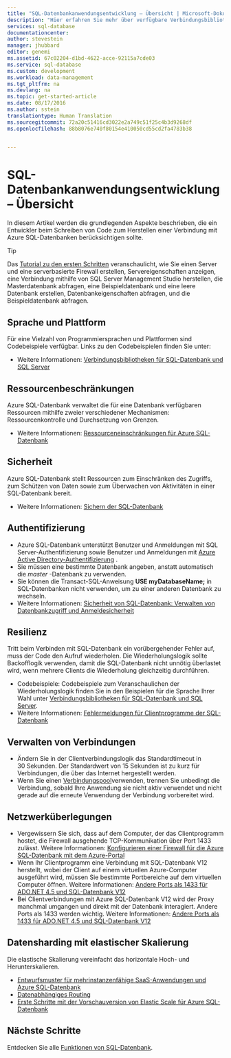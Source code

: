 ```yaml
---
title: "SQL-Datenbankanwendungsentwicklung – Übersicht | Microsoft-Dokumentation"
description: "Hier erfahren Sie mehr über verfügbare Verbindungsbibliotheken und bewährte Methoden für Anwendungen, die eine Verbindung mit SQL-Datenbank herstellen."
services: sql-database
documentationcenter: 
author: stevestein
manager: jhubbard
editor: genemi
ms.assetid: 67c02204-d1bd-4622-acce-92115a7cde03
ms.service: sql-database
ms.custom: development
ms.workload: data-management
ms.tgt_pltfrm: na
ms.devlang: na
ms.topic: get-started-article
ms.date: 08/17/2016
ms.author: sstein
translationtype: Human Translation
ms.sourcegitcommit: 72a20c51416cd3022e2a749c51f25c4b3d9268df
ms.openlocfilehash: 88b8076e740f80154e410050cd55cd2fa4783b38


---
```

# <a name="sql-database-application-development-overview"></a>SQL-Datenbankanwendungsentwicklung – Übersicht
In diesem Artikel werden die grundlegenden Aspekte beschrieben, die ein Entwickler beim Schreiben von Code zum Herstellen einer Verbindung mit Azure SQL-Datenbanken berücksichtigen sollte.

> [!TIP]
> Das [Tutorial zu den ersten Schritten](sql-database-get-started.md) veranschaulicht, wie Sie einen Server und eine serverbasierte Firewall erstellen, Servereigenschaften anzeigen, eine Verbindung mithilfe von SQL Server Management Studio herstellen, die Masterdatenbank abfragen, eine Beispieldatenbank und eine leere Datenbank erstellen, Datenbankeigenschaften abfragen, und die Beispieldatenbank abfragen.
>

## <a name="language-and-platform"></a>Sprache und Plattform
Für eine Vielzahl von Programmiersprachen und Plattformen sind Codebeispiele verfügbar. Links zu den Codebeispielen finden Sie unter: 

* Weitere Informationen: [Verbindungsbibliotheken für SQL-Datenbank und SQL Server](sql-database-libraries.md)

## <a name="resource-limitations"></a>Ressourcenbeschränkungen
Azure SQL-Datenbank verwaltet die für eine Datenbank verfügbaren Ressourcen mithilfe zweier verschiedener Mechanismen: Ressourcenkontrolle und Durchsetzung von Grenzen.

* Weitere Informationen: [Ressourceneinschränkungen für Azure SQL-Datenbank](sql-database-resource-limits.md)

## <a name="security"></a>Sicherheit
Azure SQL-Datenbank stellt Ressourcen zum Einschränken des Zugriffs, zum Schützen von Daten sowie zum Überwachen von Aktivitäten in einer SQL-Datenbank bereit.

* Weitere Informationen: [Sichern der SQL-Datenbank](sql-database-security.md)

## <a name="authentication"></a>Authentifizierung
* Azure SQL-Datenbank unterstützt Benutzer und Anmeldungen mit SQL Server-Authentifizierung sowie Benutzer und Anmeldungen mit [Azure Active Directory-Authentifizierung](sql-database-aad-authentication.md) .
* Sie müssen eine bestimmte Datenbank angeben, anstatt automatisch die *master* -Datenbank zu verwenden.
* Sie können die Transact-SQL-Anweisung **USE myDatabaseName;** in SQL-Datenbanken nicht verwenden, um zu einer anderen Datenbank zu wechseln.
* Weitere Informationen: [Sicherheit von SQL-Datenbank: Verwalten von Datenbankzugriff und Anmeldesicherheit](sql-database-manage-logins.md)

## <a name="resiliency"></a>Resilienz
Tritt beim Verbinden mit SQL-Datenbank ein vorübergehender Fehler auf, muss der Code den Aufruf wiederholen.  Die Wiederholungslogik sollte Backofflogik verwenden, damit die SQL-Datenbank nicht unnötig überlastet wird, wenn mehrere Clients die Wiederholung gleichzeitig durchführen.

* Codebeispiele: Codebeispiele zum Veranschaulichen der Wiederholungslogik finden Sie in den Beispielen für die Sprache Ihrer Wahl unter [Verbindungsbibliotheken für SQL-Datenbank und SQL Server](sql-database-libraries.md).
* Weitere Informationen: [Fehlermeldungen für Clientprogramme der SQL-Datenbank](sql-database-develop-error-messages.md)

## <a name="managing-connections"></a>Verwalten von Verbindungen
* Ändern Sie in der Clientverbindungslogik das Standardtimeout in 30 Sekunden.  Der Standardwert von 15 Sekunden ist zu kurz für Verbindungen, die über das Internet hergestellt werden.
* Wenn Sie einen [Verbindungspool](http://msdn.microsoft.com/library/8xx3tyca.aspx)verwenden, trennen Sie unbedingt die Verbindung, sobald Ihre Anwendung sie nicht aktiv verwendet und nicht gerade auf die erneute Verwendung der Verbindung vorbereitet wird.

## <a name="network-considerations"></a>Netzwerküberlegungen
* Vergewissern Sie sich, dass auf dem Computer, der das Clientprogramm hostet, die Firewall ausgehende TCP-Kommunikation über Port 1433 zulässt.  Weitere Informationen: [Konfigurieren einer Firewall für die Azure SQL-Datenbank mit dem Azure-Portal](sql-database-configure-firewall-settings.md)
* Wenn Ihr Clientprogramm eine Verbindung mit SQL-Datenbank V12 herstellt, wobei der Client auf einem virtuellen Azure-Computer ausgeführt wird, müssen Sie bestimmte Portbereiche auf dem virtuellen Computer öffnen. Weitere Informationen: [Andere Ports als 1433 für ADO.NET 4.5 und SQL-Datenbank V12](sql-database-develop-direct-route-ports-adonet-v12.md)
* Bei Clientverbindungen mit Azure SQL-Datenbank V12 wird der Proxy manchmal umgangen und direkt mit der Datenbank interagiert. Andere Ports als 1433 werden wichtig. Weitere Informationen: [Andere Ports als 1433 für ADO.NET 4.5 und SQL-Datenbank V12](sql-database-develop-direct-route-ports-adonet-v12.md)

## <a name="data-sharding-with-elastic-scale"></a>Datensharding mit elastischer Skalierung
Die elastische Skalierung vereinfacht das horizontale Hoch- und Herunterskalieren. 

* [Entwurfsmuster für mehrinstanzenfähige SaaS-Anwendungen und Azure SQL-Datenbank](sql-database-design-patterns-multi-tenancy-saas-applications.md)
* [Datenabhängiges Routing](sql-database-elastic-scale-data-dependent-routing.md)
* [Erste Schritte mit der Vorschauversion von Elastic Scale für Azure SQL-Datenbank](sql-database-elastic-scale-get-started.md)

## <a name="next-steps"></a>Nächste Schritte
Entdecken Sie alle [Funktionen von SQL-Datenbank](https://azure.microsoft.com/services/sql-database/).




<!--HONumber=Dec16_HO3-->


